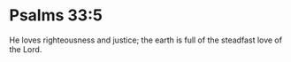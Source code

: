 # Psalms 33:5

He loves righteousness and justice; the earth is full of the steadfast love of the Lord.
